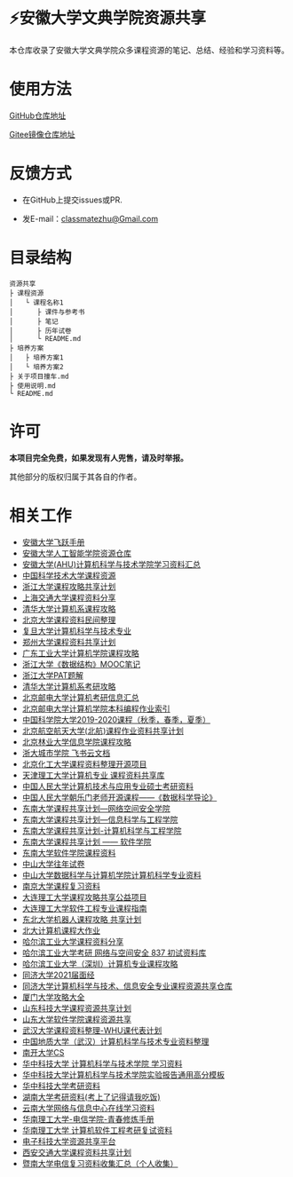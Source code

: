 # ⚡安徽大学文典学院资源共享

本仓库收录了安徽大学文典学院众多课程资源的笔记、总结、经验和学习资料等。

# 使用方法

[GitHub仓库地址](https://github.com/classmatezhu/AHU-Course)

[Gitee镜像仓库地址](https://gitee.com/classmatezhu/AHU-Course)

# 反馈方式

- 在GitHub上提交issues或PR.

- 发E-mail：classmatezhu@Gmail.com

# 目录结构

```
资源共享
├ 课程资源
│   └ 课程名称1
│      ├ 课件与参考书
│      ├ 笔记
│      ├ 历年试卷
│      └ README.md
├ 培养方案
│   ├ 培养方案1
│   └ 培养方案2
├ 关于项目撞车.md
├ 使用说明.md
└ README.md
```

# 许可

**本项目完全免费，如果发现有人兜售，请及时举报。**

其他部分的版权归属于其各自的作者。

# 相关工作

- [安徽大学飞跃手册](https://www.ahu.wiki)
- [安徽大学人工智能学院资源仓库](https://github.com/DylanAo/AHU-AI-Repository)
- [安徽大学(AHU)计算机科学与技术学院学习资料汇总](https://github.com/TenMoons/AHU-CS-Repository)
- [中国科学技术大学课程资源](https://github.com/USTC-Resource/USTC-Course)
- [浙江大学课程攻略共享计划](https://github.com/QSCTech/zju-icicles)
- [上海交通大学课程资料分享](https://github.com/c-hj/SJTU-Courses)
- [清华大学计算机系课程攻略](https://github.com/PKUanonym/REKCARC-TSC-UHT)
- [北京大学课程资料民间整理](https://github.com/lib-pku/libpku)
- [复旦大学计算机科学与技术专业](https://github.com/openFudan/fudan-coursera)
- [郑州大学课程资料共享计划](https://github.com/CooperNiu/ZZU-Courses-Resource)
- [广东工业大学计算机学院课程攻略](https://github.com/brenner8023/gdut-course)
- [浙江大学《数据结构》MOOC笔记](https://github.com/callmePicacho/Data-Structres)
- [浙江大学PAT题解](https://github.com/liuchuo/PAT)
- [清华大学计算机系考研攻略](https://github.com/stellarkey/912_project)
- [北京邮电大学计算机考研信息汇总](https://github.com/ningzimu/See_you_in_BUPT)
- [北京邮电大学计算机学院本科编程作业索引](https://github.com/brupst/awesome-bupt-scs)
- [中国科学院大学2019-2020课程（秋季，春季，夏季）](https://github.com/HuangCongQing/UCAS_Course_2019)
- [北京航空航天大学(北航)课程作业资料共享计划](https://github.com/TheBloodthirster/BUAA_Course_Sharing)
- [北京林业大学信息学院课程攻略](https://github.com/bljx/BFU-leaf)
- [浙大城市学院 飞书云文档](https://acc15t4bm5.feishu.cn/docs/doccn3vt2AgpwyAWgVlDCULm1sh)
- [北京化工大学课程资料整理开源项目](https://github.com/BUCTBASE/BUCTBASE)
- [天津理工大学计算机专业 课程资料共享库](https://github.com/DukeWF/TJUT_CS_Helper)
- [中国人民大学计算机技术与应用专业硕士考研资料](https://github.com/moveondo/Exam-BackUp)
- [中国人民大学朝乐门老师开源课程——《数据科学导论》](https://github.com/LemenChao/Introduction-to-Data-Science)
- [东南大学课程共享计划—网络空间安全学院](https://github.com/zjdx1998/seucourseshare/tree/57-%E7%BD%91%E7%BB%9C%E7%A9%BA%E9%97%B4%E5%AE%89%E5%85%A8%E5%AD%A6%E9%99%A2)
- [东南大学课程共享计划—信息科学与工程学院](https://github.com/zjdx1998/seucourseshare/tree/04-%E4%BF%A1%E6%81%AF%E7%A7%91%E5%AD%A6%E4%B8%8E%E5%B7%A5%E7%A8%8B%E5%AD%A6%E9%99%A2)
- [东南大学课程共享计划-计算机科学与工程学院](https://github.com/zjdx1998/seucourseshare/tree/09-%E8%AE%A1%E7%AE%97%E6%9C%BA%E7%A7%91%E5%AD%A6%E4%B8%8E%E5%B7%A5%E7%A8%8B%E5%AD%A6%E9%99%A2)
- [东南大学课程共享计划 —— 软件学院](https://github.com/zjdx1998/seucourseshare/tree/71-%E8%BD%AF%E4%BB%B6%E5%AD%A6%E9%99%A2)
- [东南大学软件学院课程资料](https://github.com/ChangWinde/SouthEastUniversity)
- [中山大学往年试卷](https://github.com/sysuexam/SYSU-Exam)
- [中山大学数据科学与计算机学院计算机科学专业资料](https://github.com/ysyisyourbrother/SYSU_Notebook)
- [南京大学课程复习资料](https://github.com/idealclover/NJU-Review-Materials)
- [大连理工大学课程攻略共享公益项目](https://github.com/libdlut/libdlut)
- [大连理工大学软件工程专业课程指南](https://github.com/NAOSI-DLUT/DLUT_SE_Courses)
- [东北大学机器人课程攻略 共享计划](https://github.com/mywisdomfly/NEU-RSE-Courses)
- [北大计算机课程大作业](https://github.com/tongtzeho/PKUCourse)
- [哈尔滨工业大学课程资料分享](https://github.com/1170500820/HIT-Courses)
- [哈尔滨工业大学考研 网络与空间安全 837 初试资料库](https://github.com/guoJohnny/-837-)
- [哈尔滨工业大学（深圳）计算机专业课程攻略](https://github.com/hewei2001/HITSZ-CS-GEEK)
- [同济大学2021届面经](https://github.com/wenjunBZ/RushForOffer)
- [同济大学计算机科学与技术、信息安全专业课程资源共享仓库](https://github.com/TJ-CSCCG/TJCS-Course)
- [厦门大学攻略大全](https://github.com/rogerchenfz/XMU-Helper)
- [山东科技大学课程资源共享计划](https://github.com/deepwzh/sdust-examination-materials)
- [山东大学软件学院课程资源共享](https://github.com/yingzhou20/sdu-sc-resources)
- [武汉大学课程资料整理-WHU课代表计划](https://github.com/openwhu/OpenWHU)
- [中国地质大学（武汉）计算机科学与技术专业资料整理](https://github.com/mxy493/CUGCS)
- [南开大学CS](http://nkucs.icu/#/)
- [华中科技大学 计算机科学与技术学院 学习资料](https://github.com/AlexFanw/HUSTER-CS)
- [华中科技大学计算机科学与技术学院实验报告通用高分模板](https://github.com/zxc479773533/HUST-CS-Report-Template)
- [华中科技大学考研资料](https://github.com/janglucky/KAOYAN)
- [湖南大学考研资料(考上了记得请我吃饭)](https://github.com/ZSCDumin/HunanUniversity)
- [云南大学网络与信息中心在线学习资料](https://github.com/ynu/learning)
- [华南理工大学-电信学院-青春修炼手册](https://github.com/Sampson-Lee/SCUT_EE_Training)
- [华南理工大学 计算机软件工程考研复试资料](https://github.com/jakejie/HuaNan)
- [电子科技大学资源共享平台](https://github.com/Xovee/uestc-course)
- [西安交通大学课程资料共享计划](https://github.com/cantjie/XJTU-Share)
- [暨南大学电信复习资料收集汇总（个人收集）](https://github.com/Eajack/JNU_EIST)
